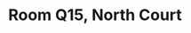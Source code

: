 ---
basin: 'No'
cudn: true
floor: Second
grade: 3
images: []
living_room: 'No'
location: North Court
name: Q15
network: Wired and Wireless
title: Room Q15, North Court
---